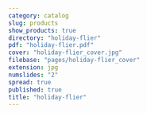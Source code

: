```yaml
---
category: catalog
slug: products
show_products: true
directory: "holiday-flier"
pdf: "holiday-flier.pdf"
cover: "holiday-flier_cover.jpg"
filebase: "pages/holiday-flier_cover"
extension: jpg
numslides: "2"
spread: true
published: true
title: "holiday-flier"
---
```


